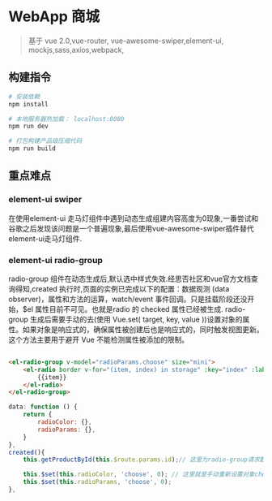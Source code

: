 # WebApp 商城

> 基于 vue 2.0,vue-router, vue-awesome-swiper,element-ui, mockjs,sass,axios,webpack,

## 构建指令

``` bash
# 安装依赖
npm install

# 本地服务器热加载： localhost:8080
npm run dev

# 打包构建产品级压缩代码
npm run build
```

## 重点难点

### element-ui swiper

在使用element-ui 走马灯组件中遇到动态生成组建内容高度为0现象,一番尝试和谷歌之后发现该问题是一个普遍现象,最后使用vue-awesome-swiper插件替代element-ui走马灯组件.

### element-ui radio-group

radio-group 组件在动态生成后,默认选中样式失效.经思否社区和vue官方文档查询得知,created 执行时,页面的实例已完成以下的配置：数据观测 (data observer)，属性和方法的运算，watch/event 事件回调。只是挂载阶段还没开始，$el 属性目前不可见。也就是radio 的 checked 属性已经被生成. radio-group 生成后需要手动的去(使用 Vue.set( target, key, value ))设置对象的属性。如果对象是响应式的，确保属性被创建后也是响应式的，同时触发视图更新。这个方法主要用于避开 Vue 不能检测属性被添加的限制。

```html

<el-radio-group v-model="radioParams.choose" size="mini">
    <el-radio border v-for="(item, index) in storage" :key="index" :label="index">
        {{item}}
    </el-radio>
</el-radio-group>
```
```js
data: function () {
    return {
        radioColor: {},
        radioParams: {},
    }
},
created(){
    this.getProductById(this.$route.params.id);// 这里为radio-group请求数据,完成组件渲染,内容填充.

    this.$set(this.radioColor, 'choose', 0); // 这里就是手动重新设置对象checked属性
    this.$set(this.radioParams, 'choose', 0);
},
```